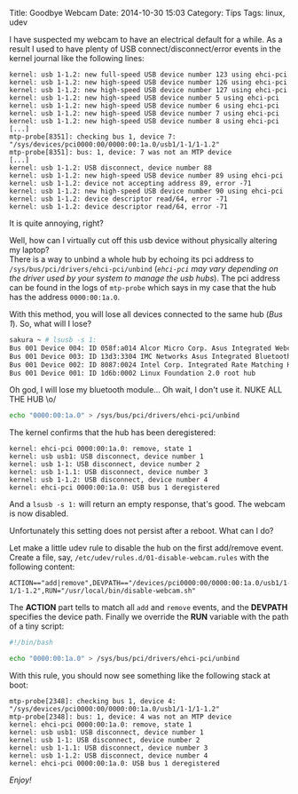 Title: Goodbye Webcam
Date: 2014-10-30 15:03
Category: Tips
Tags: linux, udev

I have suspected my webcam to have an electrical default for a while. As a result I used to have plenty of USB connect/disconnect/error events in the kernel journal like the following lines:

```
kernel: usb 1-1.2: new full-speed USB device number 123 using ehci-pci
kernel: usb 1-1.2: new high-speed USB device number 126 using ehci-pci
kernel: usb 1-1.2: new high-speed USB device number 127 using ehci-pci
kernel: usb 1-1.2: new high-speed USB device number 5 using ehci-pci
kernel: usb 1-1.2: new high-speed USB device number 6 using ehci-pci
kernel: usb 1-1.2: new high-speed USB device number 7 using ehci-pci
kernel: usb 1-1.2: new high-speed USB device number 8 using ehci-pci
[...]
mtp-probe[8351]: checking bus 1, device 7: "/sys/devices/pci0000:00/0000:00:1a.0/usb1/1-1/1-1.2"
mtp-probe[8351]: bus: 1, device: 7 was not an MTP device
[...]
kernel: usb 1-1.2: USB disconnect, device number 88
kernel: usb 1-1.2: new high-speed USB device number 89 using ehci-pci
kernel: usb 1-1.2: device not accepting address 89, error -71
kernel: usb 1-1.2: new high-speed USB device number 90 using ehci-pci
kernel: usb 1-1.2: device descriptor read/64, error -71
kernel: usb 1-1.2: device descriptor read/64, error -71
```

It is quite annoying, right?

Well, how can I virtually cut off this usb device without physically altering my laptop?  
There is a way to unbind a whole hub by echoing its pci address to `/sys/bus/pci/drivers/ehci-pci/unbind` (_`ehci-pci` may vary depending on the driver used by your system to manage the usb hubs_). The pci address can be found in the logs of `mtp-probe` which says in my case that the hub has the address `0000:00:1a.0`.

With this method, you will lose all devices connected to the same hub (_Bus 1_). So, what will I lose?

``` bash
sakura ~ # lsusb -s 1:
Bus 001 Device 004: ID 058f:a014 Alcor Micro Corp. Asus Integrated Webcam
Bus 001 Device 003: ID 13d3:3304 IMC Networks Asus Integrated Bluetooth module [AR3011]
Bus 001 Device 002: ID 8087:0024 Intel Corp. Integrated Rate Matching Hub
Bus 001 Device 001: ID 1d6b:0002 Linux Foundation 2.0 root hub
```

Oh god, I will lose my bluetooth module... Oh wait, I don't use it. NUKE ALL THE HUB \o/

``` bash
echo "0000:00:1a.0" > /sys/bus/pci/drivers/ehci-pci/unbind
```

The kernel confirms that the hub has been deregistered:

```
kernel: ehci-pci 0000:00:1a.0: remove, state 1
kernel: usb usb1: USB disconnect, device number 1
kernel: usb 1-1: USB disconnect, device number 2
kernel: usb 1-1.1: USB disconnect, device number 3
kernel: usb 1-1.2: USB disconnect, device number 4
kernel: ehci-pci 0000:00:1a.0: USB bus 1 deregistered
```

And a `lsusb -s 1:` will return an empty response, that's good. The webcam is now disabled.

Unfortunately this setting does not persist after a reboot. What can I do?

Let make a little udev rule to disable the hub on the first add/remove event. Create a file, say, `/etc/udev/rules.d/01-disable-webcam.rules` with the following content:

```
ACTION=="add|remove",DEVPATH=="/devices/pci0000:00/0000:00:1a.0/usb1/1-1/1-1.2",RUN="/usr/local/bin/disable-webcam.sh"
```

The **ACTION** part tells to match all `add` and `remove` events, and the **DEVPATH** specifies the device path. Finally we override the **RUN** variable with the path of a tiny script:

``` bash
#!/bin/bash

echo "0000:00:1a.0" > /sys/bus/pci/drivers/ehci-pci/unbind
```

With this rule, you should now see something like the following stack at boot:

```
mtp-probe[2348]: checking bus 1, device 4: "/sys/devices/pci0000:00/0000:00:1a.0/usb1/1-1/1-1.2"
mtp-probe[2348]: bus: 1, device: 4 was not an MTP device
kernel: ehci-pci 0000:00:1a.0: remove, state 1
kernel: usb usb1: USB disconnect, device number 1
kernel: usb 1-1: USB disconnect, device number 2
kernel: usb 1-1.1: USB disconnect, device number 3
kernel: usb 1-1.2: USB disconnect, device number 4
kernel: ehci-pci 0000:00:1a.0: USB bus 1 deregistered
```

_Enjoy!_
